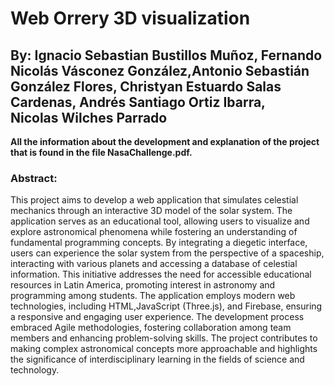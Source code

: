 # Web Orrery 3D visualization
## By: Ignacio Sebastian Bustillos Muñoz, Fernando Nicolás Vásconez González,Antonio Sebastián González Flores, Christyan Estuardo Salas Cardenas, Andrés Santiago Ortiz Ibarra, Nicolas Wilches Parrado  

**All the information about the development and explanation of the project that is found in the file NasaChallenge.pdf.**

### Abstract: 
This project aims to develop a web application that simulates celestial
mechanics through an interactive 3D model of the solar system. The application serves as an educational tool, allowing users to visualize and explore astronomical phenomena while fostering an understanding of fundamental programming concepts. By integrating a diegetic interface, users can experience the solar system from the perspective of a spaceship, interacting with various planets and accessing a database of celestial information. This initiative addresses the need for accessible educational resources in Latin America, promoting interest in astronomy and programming among students. The application employs modern web technologies, including HTML,JavaScript (Three.js), and Firebase, ensuring a responsive and engaging user experience. The development process embraced Agile methodologies, fostering collaboration among team members and enhancing problem-solving skills. The project contributes to making complex astronomical concepts more approachable and highlights the significance of interdisciplinary learning in the fields of science and technology.